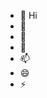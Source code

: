 - 👋 Hi 
- 👀 
- 🌱 
- 💞️ 
- 📫 
- 😄 
- ⚡ 

<!---
chunhanhoa/chunhanhoa is a ✨ special ✨ repository because its `README.md` (this file) appears on your GitHub profile.
You can click the Preview link to take a look at your changes.
--->
